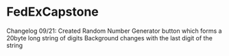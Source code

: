 # FedExCapstone

Changelog 09/21:
  Created Random Number Generator button which forms a 20byte long string of digits
  Background changes with the last digit of the string
